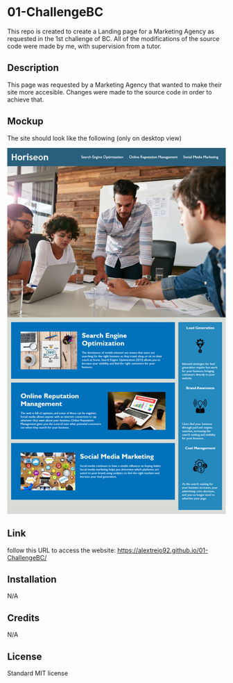 # 01-ChallengeBC

This repo is created to create a Landing page for a Marketing Agency as requested in the 1st challenge of BC.
All of the modifications of the source code were made by me, with supervision from a tutor.

## Description

This page was requested by a Marketing Agency that wanted to make their site more accesible. Changes were made to the source code in order to achieve that.

## Mockup

The site should look like the following (only on desktop view)

![alt text](./assets/images/WebScreenshot.png)

## Link

follow this URL to access the website: https://alextrejo92.github.io/01-ChallengeBC/

## Installation

N/A

## Credits

N/A

## License

Standard MIT license
